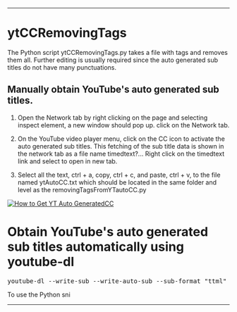 <hr>
<h1>ytCCRemovingTags</h1>
<p>The Python script ytCCRemovingTags.py takes a file with tags and removes them all. Further editing is usually required since the auto generated sub titles do not have many punctuations.

<h2>Manually obtain YouTube's auto generated sub titles.</h2>

1. Open the Network tab by right clicking on the page and selecting inspect element, a new window should pop up. click on the Network tab.

2. On the YouTube video player menu, click on the CC icon to activate the auto generated sub titles. This fetching of the sub title data is shown in the network tab as a file name timedtext?... Right click on the timedtext link and select to open in new tab.

3. Select all the text, ctrl + a, copy, ctrl + c, and paste, ctrl + v, to the file named ytAutoCC.txt which should be located in the same folder and level as the removingTagsFromYTautoCC.py

[![How to Get YT Auto GeneratedCC](https://github.com/valestro/Python/blob/master/PythonAllImagesGH/howToGetYTCCxml.gif?raw=true)](https://www.youtube.com/watch?v=r3nK-y1_5rI&feature=youtu.be)

<h1>Obtain YouTube's auto generated sub titles automatically using youtube-dl</h1>

<pre>youtube-dl --write-sub --write-auto-sub --sub-format "ttml" --sub-lang es --skip-download https://www.youtube.com/watch?v=fkPjFfhigcA</pre>

To use the Python sni

<hr>

